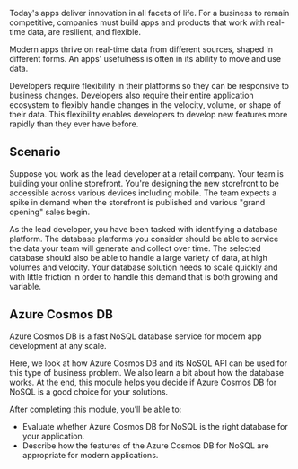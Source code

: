 Today's apps deliver innovation in all facets of life. For a business to remain competitive, companies must build apps and products that work with real-time data, are resilient, and flexible.

Modern apps thrive on real-time data from different sources, shaped in different forms. An apps' usefulness is often in its ability to move and use data.

Developers require flexibility in their platforms so they can be responsive to business changes. Developers also require their entire application ecosystem to flexibly handle changes in the velocity, volume, or shape of their data. This flexibility enables developers to develop new features more rapidly than they ever have before.

## Scenario

Suppose you work as the lead developer at a retail company. Your team is building your online storefront. You're designing the new storefront to be accessible across various devices including mobile. The team expects a spike in demand when the storefront is published and various "grand opening" sales begin.

As the lead developer, you have been tasked with identifying a database platform. The database platforms you consider should be able to service the data your team will generate and collect over time. The selected database should also be able to handle a large variety of data, at high volumes and velocity. Your database solution needs to scale quickly and with little friction in order to handle this demand that is both growing and variable.

## Azure Cosmos DB

Azure Cosmos DB is a fast NoSQL database service for modern app development at any scale.

Here, we look at how Azure Cosmos DB and its NoSQL API can be used for this type of business problem. We also learn a bit about how the database works. At the end, this module helps you decide if Azure Cosmos DB for NoSQL is a good choice for your solutions.

After completing this module, you’ll be able to:

- Evaluate whether Azure Cosmos DB for NoSQL is the right database for your application.
- Describe how the features of the Azure Cosmos DB for NoSQL are appropriate for modern applications.